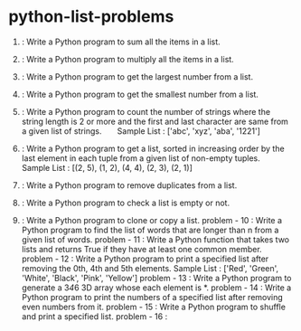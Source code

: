 # python-list-problems

01. : Write a Python program to sum all the items in a list.

02. : Write a Python program to multiply all the items in a list.

03. : Write a Python program to get the largest number from a list.

04. : Write a Python program to get the smallest number from a list.

05. : Write a Python program to count the number of strings where the string length is 2 or more and the first and last character are same from a given list of strings. &nbsp; &nbsp; &nbsp;
Sample List : ['abc', 'xyz', 'aba', '1221']

06. : Write a Python program to get a list, sorted in increasing order by the last element in each tuple from a given list of non-empty tuples. &nbsp; &nbsp; &nbsp; &nbsp; &nbsp; &nbsp;
Sample List : [(2, 5), (1, 2), (4, 4), (2, 3), (2, 1)]</br>

07. : Write a Python program to remove duplicates from a list.

08. : Write a Python program to check a list is empty or not.

09. : Write a Python program to clone or copy a list.
problem - 10 : Write a Python program to find the list of words that are longer than n from a
given list of words.
problem - 11 : Write a Python function that takes two lists and returns True if they have at
least one common member.
problem - 12 : Write a Python program to print a specified list after removing the 0th, 4th and
5th elements.
Sample List : ['Red', 'Green', 'White', 'Black', 'Pink', 'Yellow']
problem - 13 : Write a Python program to generate a 3*4*6 3D array whose each element is
*.
problem - 14 : Write a Python program to print the numbers of a specified list after removing
even numbers from it.
problem - 15 : Write a Python program to shuffle and print a specified list.
problem - 16 : 
